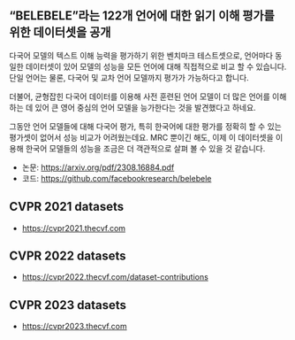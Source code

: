 ##  “BELEBELE”라는 122개 언어에 대한 읽기 이해 평가를 위한 데이터셋을 공개

다국어 모델의 텍스트 이해 능력을 평가하기 위한 벤치마크 테스트셋으로, 언어마다 동일한 데이터셋이 있어 모델의 성능을 모든 언어에 대해 직접적으로 비교 할 수 있습니다. 단일 언어는 물론, 다국어 및 교차 언어 모델까지 평가가 가능하다고 합니다.

더불어, 균형잡힌 다국어 데이터를 이용해 사전 훈련된 언어 모델이 더 많은 언어를 이해하는 데 있어 큰 영어 중심의 언어 모델을 능가한다는 것을 발견했다고 하네요.

그동안 언어 모델들에 대해 다국어 평가, 특히 한국어에 대한 평가를 정확히 할 수 있는 평가셋이 없어서 성능 비교가 어려웠는데요. MRC 뿐이긴 해도, 이제 이 데이터셋을 이용해 한국어 모델들의 성능을 조금은 더 객관적으로 살펴 볼 수 있을 것 같습니다.

- 논문: https://arxiv.org/pdf/2308.16884.pdf
- 코드: https://github.com/facebookresearch/belebele


## CVPR 2021 datasets
 - https://cvpr2021.thecvf.com

## CVPR 2022 datasets
 - https://cvpr2022.thecvf.com/dataset-contributions
   
## CVPR 2023 datasets
 - https://cvpr2023.thecvf.com 
